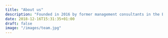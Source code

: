 ```yaml
---
title: "About us"
description: "Founded in 2016 by former management consultants in the Boston Consulting Group (BCG), Ignite Procurement is a SaaS company with a clear mission – to enable our customers to realize significant bottom line effects through digital solutions, training and dedicated support"
date: 2018-12-16T15:31:35+01:00
draft: false
image: "/images/team.jpg"
---
```


